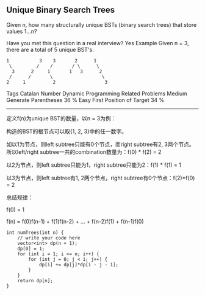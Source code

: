 ## Unique Binary Search Trees  ##

Given n, how many structurally unique BSTs (binary search trees) that store values 1...n?

Have you met this question in a real interview? Yes
Example
Given n = 3, there are a total of 5 unique BST's.

	1           3    3       2      1
	 \         /    /       / \      \
	  3      2     1       1   3      2
	 /      /       \                  \
	2     1          2                  3
Tags 
Catalan Number Dynamic Programming
Related Problems 
Medium Generate Parentheses 36 %
Easy First Position of Target 34 %

----------
定义f(n)为unique BST的数量，以n = 3为例：

构造的BST的根节点可以取{1, 2, 3}中的任一数字。

如以1为节点，则left subtree只能有0个节点，而right subtree有2, 3两个节点。所以left/right subtree一共的combination数量为：f(0) * f(2) = 2

以2为节点，则left subtree只能为1，right subtree只能为2：f(1) * f(1) = 1

以3为节点，则left subtree有1, 2两个节点，right subtree有0个节点：f(2)*f(0) = 2

总结规律：

f(0) = 1

f(n) = f(0)f(n-1) + f(1)f(n-2) + ... + f(n-2)f(1) + f(n-1)f(0)

	int numTrees(int n) {
	    // write your code here
	    vector<int> dp(n + 1);
	    dp[0] = 1;
	    for (int i = 1; i <= n; i++) {
	        for (int j = 0; j < i; j++) {
	            dp[i] += dp[j]*dp[i - j - 1];
	        }
	    }
	    return dp[n];
	}